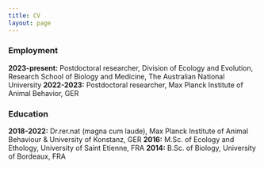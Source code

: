 ```yaml
---
title: CV
layout: page
---
```


### Employment
**2023-present:** Postdoctoral researcher, Division of Ecology and Evolution, Research School of Biology and Medicine, The Australian National University
**2022-2023:** Postdoctoral researcher, Max Planck Institute of Animal Behavior, GER

### Education
**2018-2022:** Dr.rer.nat (magna cum laude), Max Planck Institute of Animal Behaviour & University of Konstanz, GER
**2016:** M.Sc. of Ecology and Ethology, University of Saint Etienne, FRA
**2014:** B.Sc. of Biology, University of Bordeaux, FRA
